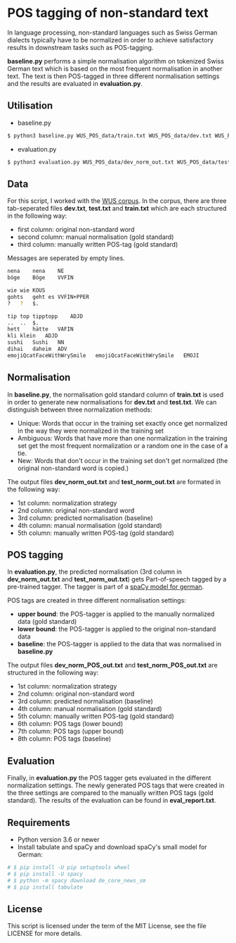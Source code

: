 # POS tagging of non-standard text

In language processing, non-standard languages such as Swiss German dialects typically have to be normalized in order to 
achieve satisfactory results in downstream tasks such as POS-tagging. 

**baseline.py** performs a simple normalisation algorithm on tokenized Swiss German text which is based on the most 
frequent normalisation in another text. The text is then POS-tagged in three different normalisation settings and the results are evaluated in **evaluation.py**.

## Utilisation
- baseline.py
```sh
$ python3 baseline.py WUS_POS_data/train.txt WUS_POS_data/dev.txt WUS_POS_data/test.txt
```
- evaluation.py
```sh
$ python3 evaluation.py WUS_POS_data/dev_norm_out.txt WUS_POS_data/test_norm_out.txt
```

## Data
For this script, I worked with the [WUS corpus](https://whatsup-switzerland.ch/index.php/de/).
In the corpus, there are three tab-seperated files **dev.txt**, **test.txt** and **train.txt** which are each structured 
in the following way:
- first column: original non-standard word
- second column: manual normalisation (gold standard)
- third column: manually written POS-tag (gold standard)

Messages are seperated by empty lines. 
```sh
nena	nena	NE
böge	Böge	VVFIN

wie	wie	KOUS
gohts	geht es	VVFIN+PPER
?	?	$.

tip top	tipptopp	ADJD
..	..	$.
hett	hätte	VAFIN
kli	klein	ADJD
sushi	Sushi	NN
dihai	daheim	ADV
emojiQcatFaceWithWrySmile	emojiQcatFaceWithWrySmile	EMOJI
```

## Normalisation
In **baseline.py**, the normalisation gold standard column of **train.txt** is used in order to generate new
normalisations for **dev.txt** and **test.txt**. We can distinguish between three normalization methods: 
- Unique: Words that occur in the training set exactly once get normalized in the way they were normalized in the training set
- Ambiguous: Words that have more than one normalization in the training set get the most frequent normalization or a random one in the case of a tie. 
- New: Words that don't occur in the training set don't get normalized (the original non-standard word is copied.)

The output files **dev_norm_out.txt** and **test_norm_out.txt** are formated in the following way: 
- 1st column: normalization strategy 
- 2nd column: original non-standard word
- 3rd column: predicted normalisation (baseline)
- 4th column: manual normalisation (gold standard)
- 5th column: manually written POS-tag (gold standard)

## POS tagging
In **evaluation.py**, the predicted normalisation (3rd column in **dev_norm_out.txt** and **test_norm_out.txt**) gets 
Part-of-speech tagged by a pre-trained tagger. 
The tagger is part of a [spaCy model for german](https://spacy.io/models/de).

POS tags are created in three different normalisation settings: 
- **upper bound**: the POS-tagger is applied to the manually normalized data (gold standard)
- **lower bound**: the POS-tagger is applied to the original non-standard data 
- **baseline**: the POS-tagger is applied to the data that was normalised in **baseline.py**


The output files **dev_norm_POS_out.txt** and **test_norm_POS_out.txt** are structured in the following way: 
- 1st column: normalization strategy 
- 2nd column: original non-standard word
- 3rd column: predicted normalisation (baseline)
- 4th column: manual normalisation (gold standard)
- 5th column: manually written POS-tag (gold standard)
- 6th column: POS tags (lower bound)
- 7th column: POS tags (upper bound)
- 8th column: POS tags (baseline)

## Evaluation
Finally, in **evaluation.py** the POS tagger gets evaluated in the different normalization settings. 
The newly generated POS tags that were created in the three settings are compared to the manually written POS tags 
(gold standard). The results of the evaluation can be found in **eval_report.txt**.


## Requirements
- Python version 3.6 or newer
- Install tabulate and spaCy and download spaCy's small model for German: 
```sh
# $ pip install -U pip setuptools wheel
# $ pip install -U spacy
# $ python -m spacy download de_core_news_sm
# $ pip install tabulate
```


## License
This script is licensed under the term of the MIT License, see the file LICENSE for more details. 